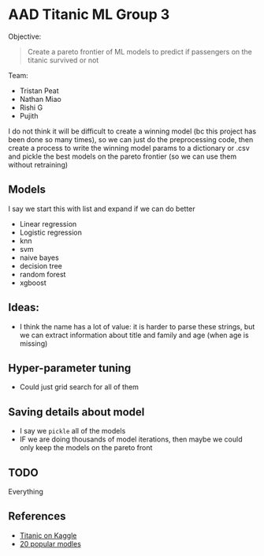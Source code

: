 # AAD Titanic ML Group 3

Objective:
> Create a pareto frontier of ML models to predict if passengers on the titanic survived or not

Team:
* Tristan Peat
* Nathan Miao
* Rishi G
* Pujith

I do not think it will be difficult to create a winning model (bc this project has been done so many times), so we can just do the preprocessing code, then create a process to write the winning model params to a dictionary or .csv and pickle the best models on the pareto frontier (so we can use them without retraining)

## Models
I say we start this with list and expand if we can do better

* Linear regression
* Logistic regression
* knn
* svm
* naive bayes
* decision tree
* random forest
* xgboost

## Ideas:
* I think the name has a lot of value: it is harder to parse these strings, but we can extract information about title and family and age (when age is missing)

## Hyper-parameter tuning
* Could just grid search for all of them

## Saving details about model
* I say we `pickle` all of the models
* IF we are doing thousands of model iterations, then maybe we could only keep the models on the pareto front

## TODO
Everything

## References
* [Titanic on Kaggle](https://www.kaggle.com/c/titanic)
* [20 popular modles](https://www.kaggle.com/code/vbmokin/titanic-0-83253-comparison-20-popular-models/notebook)
